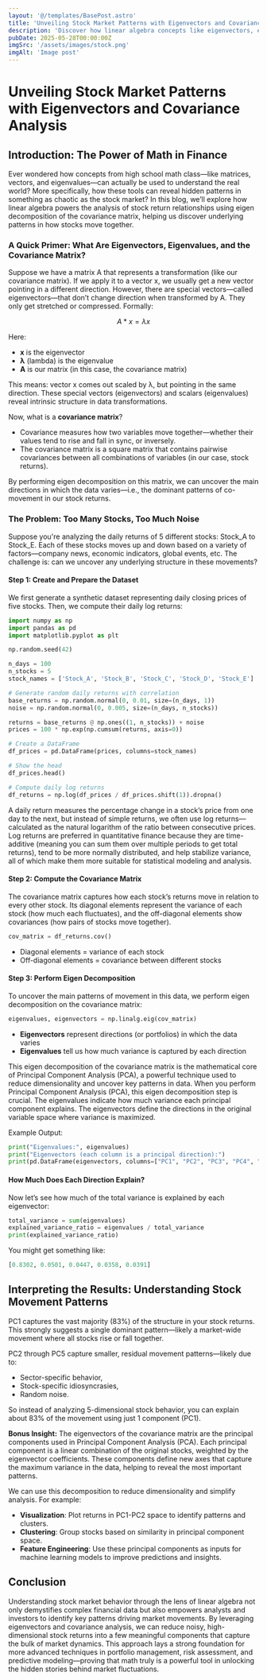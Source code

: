 ```yaml
---
layout: '@/templates/BasePost.astro'
title: 'Unveiling Stock Market Patterns with Eigenvectors and Covariance Analysis'
description: 'Discover how linear algebra concepts like eigenvectors, eigenvalues, and covariance matrices reveal hidden patterns in stock returns. Learn with Python code how to extract dominant trends from multiple stocks using real mathematical tools.'
pubDate: 2025-05-28T00:00:00Z
imgSrc: '/assets/images/stock.png'
imgAlt: 'Image post'
---
```


# Unveiling Stock Market Patterns with Eigenvectors and Covariance Analysis


## Introduction: The Power of Math in Finance

Ever wondered how concepts from high school math class—like matrices, vectors, and eigenvalues—can actually be used to understand the real world? More specifically, how these tools can reveal hidden patterns in something as chaotic as the stock market? In this blog, we’ll explore how linear algebra powers the analysis of stock return relationships using eigen decomposition of the covariance matrix, helping us discover underlying patterns in how stocks move together.

### A Quick Primer: What Are Eigenvectors, Eigenvalues, and the Covariance Matrix?

Suppose we have a matrix A that represents a transformation (like our covariance matrix). If we apply it to a vector x, we usually get a new vector pointing in a different direction. However, there are special vectors—called eigenvectors—that don’t change direction when transformed by A. They only get stretched or compressed. Formally:

$$
A * x = \lambda x
$$

Here:

- **x** is the eigenvector
- **λ** (lambda) is the eigenvalue
- **A** is our matrix (in this case, the covariance matrix)

This means: vector x comes out scaled by λ, but pointing in the same direction. These special vectors (eigenvectors) and scalars (eigenvalues) reveal intrinsic structure in data transformations.

Now, what is a **covariance matrix**?

- Covariance measures how two variables move together—whether their values tend to rise and fall in sync, or inversely.
- The covariance matrix is a square matrix that contains pairwise covariances between all combinations of variables (in our case, stock returns).

By performing eigen decomposition on this matrix, we can uncover the main directions in which the data varies—i.e., the dominant patterns of co-movement in our stock returns.

### The Problem: Too Many Stocks, Too Much Noise

Suppose you're analyzing the daily returns of 5 different stocks: Stock_A to Stock_E. Each of these stocks moves up and down based on a variety of factors—company news, economic indicators, global events, etc. The challenge is: can we uncover any underlying structure in these movements?

#### Step 1: Create and Prepare the Dataset

We first generate a synthetic dataset representing daily closing prices of five stocks. Then, we compute their daily log returns:

``` python 
import numpy as np
import pandas as pd
import matplotlib.pyplot as plt

np.random.seed(42)

n_days = 100
n_stocks = 5
stock_names = ['Stock_A', 'Stock_B', 'Stock_C', 'Stock_D', 'Stock_E']

# Generate random daily returns with correlation
base_returns = np.random.normal(0, 0.01, size=(n_days, 1))
noise = np.random.normal(0, 0.005, size=(n_days, n_stocks)) 

returns = base_returns @ np.ones((1, n_stocks)) + noise
prices = 100 * np.exp(np.cumsum(returns, axis=0))

# Create a DataFrame
df_prices = pd.DataFrame(prices, columns=stock_names)

# Show the head
df_prices.head()

# Compute daily log returns
df_returns = np.log(df_prices / df_prices.shift(1)).dropna()
```

A daily return measures the percentage change in a stock’s price from one day to the next, but instead of simple returns, we often use log returns—calculated as the natural logarithm of the ratio between consecutive prices. Log returns are preferred in quantitative finance because they are time-additive (meaning you can sum them over multiple periods to get total returns), tend to be more normally distributed, and help stabilize variance, all of which make them more suitable for statistical modeling and analysis.

#### Step 2: Compute the Covariance Matrix

The covariance matrix captures how each stock’s returns move in relation to every other stock. Its diagonal elements represent the variance of each stock (how much each fluctuates), and the off-diagonal elements show covariances (how pairs of stocks move together).

``` python
cov_matrix = df_returns.cov()
```
- Diagonal elements = variance of each stock
- Off-diagonal elements = covariance between different stocks

#### Step 3: Perform Eigen Decomposition

To uncover the main patterns of movement in this data, we perform eigen decomposition on the covariance matrix:

``` python
eigenvalues, eigenvectors = np.linalg.eig(cov_matrix)
```

- **Eigenvectors** represent directions (or portfolios) in which the data varies
- **Eigenvalues** tell us how much variance is captured by each direction

This eigen decomposition of the covariance matrix is the mathematical core of Principal Component Analysis (PCA), a powerful technique used to reduce dimensionality and uncover key patterns in data. When you perform  Principal Component Analysis (PCA), this eigen decomposition step is crucial. The eigenvalues indicate how much variance each principal component explains. The eigenvectors define the directions in the original variable space where variance is maximized.


Example Output:

``` python
print("Eigenvalues:", eigenvalues)
print("Eigenvectors (each column is a principal direction):")
print(pd.DataFrame(eigenvectors, columns=["PC1", "PC2", "PC3", "PC4", "PC5"], index=df_returns.columns))
```

#### How Much Does Each Direction Explain?

Now let’s see how much of the total variance is explained by each eigenvector:

``` python
total_variance = sum(eigenvalues)
explained_variance_ratio = eigenvalues / total_variance
print(explained_variance_ratio)
```

You might get something like:

``` python
[0.8302, 0.0501, 0.0447, 0.0358, 0.0391]
```

## Interpreting the Results: Understanding Stock Movement Patterns
PC1 captures the vast majority (83%) of the structure in your stock returns. This strongly suggests a single dominant pattern—likely a market-wide movement where all stocks rise or fall together.

PC2 through PC5 capture smaller, residual movement patterns—likely due to:

- Sector-specific behavior,
- Stock-specific idiosyncrasies,
- Random noise.

So instead of analyzing 5-dimensional stock behavior, you can explain about 83% of the movement using just 1 component (PC1).

**Bonus Insight:** The eigenvectors of the covariance matrix are the principal components used in Principal Component Analysis (PCA). Each principal component is a linear combination of the original stocks, weighted by the eigenvector coefficients. These components define new axes that capture the maximum variance in the data, helping to reveal the most important patterns.

We can use this decomposition to reduce dimensionality and simplify analysis. For example:

- **Visualization**: Plot returns in PC1-PC2 space to identify patterns and clusters.
- **Clustering**: Group stocks based on similarity in principal component space.
- **Feature Engineering**: Use these principal components as inputs for machine learning models to improve predictions and insights.


## Conclusion

Understanding stock market behavior through the lens of linear algebra not only demystifies complex financial data but also empowers analysts and investors to identify key patterns driving market movements. By leveraging eigenvectors and covariance analysis, we can reduce noisy, high-dimensional stock returns into a few meaningful components that capture the bulk of market dynamics. This approach lays a strong foundation for more advanced techniques in portfolio management, risk assessment, and predictive modeling—proving that math truly is a powerful tool in unlocking the hidden stories behind market fluctuations.
